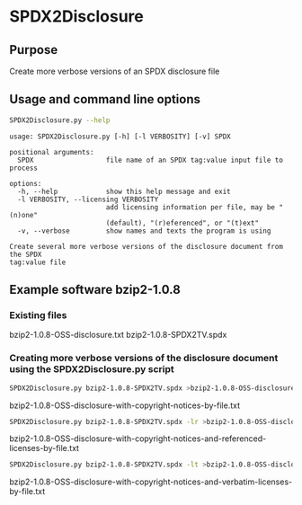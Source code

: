 # SPDX2Disclosure

## Purpose
Create more verbose versions of an SPDX disclosure file

## Usage and command line options
```bash
SPDX2Disclosure.py --help
```
```
usage: SPDX2Disclosure.py [-h] [-l VERBOSITY] [-v] SPDX

positional arguments:
  SPDX                  file name of an SPDX tag:value input file to process

options:
  -h, --help            show this help message and exit
  -l VERBOSITY, --licensing VERBOSITY
                        add licensing information per file, may be "(n)one"
                        (default), "(r)eferenced", or "(t)ext"
  -v, --verbose         show names and texts the program is using

Create several more verbose versions of the disclosure document from the SPDX
tag:value file
```

## Example software bzip2-1.0.8
### Existing files
bzip2-1.0.8-OSS-disclosure.txt
bzip2-1.0.8-SPDX2TV.spdx

### Creating more verbose versions of the disclosure document using the SPDX2Disclosure.py script
```bash
SPDX2Disclosure.py bzip2-1.0.8-SPDX2TV.spdx >bzip2-1.0.8-OSS-disclosure-with-copyright-notices-by-file.txt
```
bzip2-1.0.8-OSS-disclosure-with-copyright-notices-by-file.txt

```bash
SPDX2Disclosure.py bzip2-1.0.8-SPDX2TV.spdx -lr >bzip2-1.0.8-OSS-disclosure-with-copyright-notices-and-referenced-licenses-by-file.txt
```
bzip2-1.0.8-OSS-disclosure-with-copyright-notices-and-referenced-licenses-by-file.txt

```bash
SPDX2Disclosure.py bzip2-1.0.8-SPDX2TV.spdx -lt >bzip2-1.0.8-OSS-disclosure-with-copyright-notices-and-verbatim-licenses-by-file.txt
```
bzip2-1.0.8-OSS-disclosure-with-copyright-notices-and-verbatim-licenses-by-file.txt
